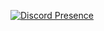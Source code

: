 [![Discord Presence](https://lanyard.cnrad.dev/api/https://lanyard.cnrad.dev/api/879040988285370429)](https://discord.com/users/https://lanyard.cnrad.dev/api/879040988285370429)
